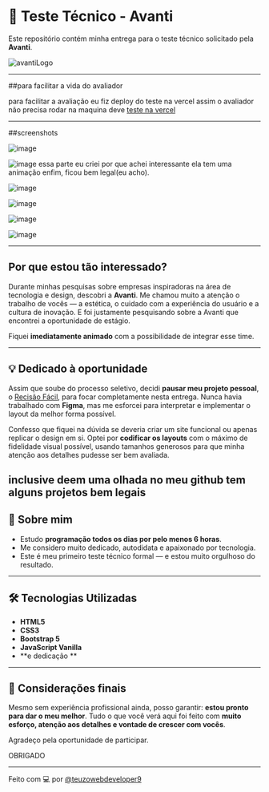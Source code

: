 # 🚀 Teste Técnico - Avanti

Este repositório contém minha entrega para o teste técnico solicitado pela **Avanti**.

![avantiLogo](https://github.com/user-attachments/assets/ebe68e65-f101-4ca2-8184-cc2f24d4fd26)


---
##para facilitar a vida do avaliador

para facilitar a avaliação eu fiz deploy do teste na vercel assim o avaliador não precisa rodar na maquina deve [teste na vercel](https://teste-avanti-lltf.vercel.app/)


---
##screenshots

![image](https://github.com/user-attachments/assets/ef62b49d-a47f-4e89-9a3b-9e8de4307674)

![image](https://github.com/user-attachments/assets/7e3390f0-9c8b-4c88-8cea-b7099a996efa)
essa parte eu criei por que achei interessante ela tem uma animação enfim, ficou bem legal(eu acho).

![image](https://github.com/user-attachments/assets/c37abd5e-7691-4ad5-9304-f65144fe2800)

![image](https://github.com/user-attachments/assets/ed64c630-bdfa-4d4d-8986-cd5280a51b6d)


![image](https://github.com/user-attachments/assets/413aa184-5af5-4fbc-9822-efa7552abd2b)

![image](https://github.com/user-attachments/assets/38f93a25-3f52-47b5-990a-62f1f0acd046)

---



##  Por que estou tão interessado?

Durante minhas pesquisas sobre empresas inspiradoras na área de tecnologia e design, descobri a **Avanti**. Me chamou muito a atenção o trabalho de vocês — a estética, o cuidado com a experiência do usuário e a cultura de inovação. E foi justamente pesquisando sobre a Avanti que encontrei a oportunidade de estágio.

Fiquei **imediatamente animado** com a possibilidade de integrar esse time.

---

## 💡 Dedicado à oportunidade

Assim que soube do processo seletivo, decidi **pausar meu projeto pessoal**, o [Recisão Fácil](https://github.com/teuzowebdeveloper9/projeto), para focar completamente nesta entrega. Nunca havia trabalhado com **Figma**, mas me esforcei para interpretar e implementar o layout da melhor forma possível.

Confesso que fiquei na dúvida se deveria criar um site funcional ou apenas replicar o design em si. Optei por **codificar os layouts** com o máximo de fidelidade visual possível, usando tamanhos generosos para que minha atenção aos detalhes pudesse ser bem avaliada.

inclusive deem uma olhada no meu github tem alguns projetos bem legais 
---

## 🧠 Sobre mim

- Estudo **programação todos os dias por pelo menos 6 horas**.
- Me considero muito dedicado, autodidata e apaixonado por tecnologia.
- Este é meu primeiro teste técnico formal — e estou muito orgulhoso do resultado.

---

## 🛠️ Tecnologias Utilizadas

- **HTML5**
- **CSS3**
- **Bootstrap 5**
- **JavaScript Vanilla**
- **e dedicação **

---

## 🙌 Considerações finais

Mesmo sem experiência profissional ainda, posso garantir: **estou pronto para dar o meu melhor**. Tudo o que você verá aqui foi feito com **muito esforço, atenção aos detalhes e vontade de crescer com vocês**.

Agradeço pela oportunidade de participar.

OBRIGADO 

---

Feito com 💻 por [@teuzowebdeveloper9](https://github.com/teuzowebdeveloper9)
